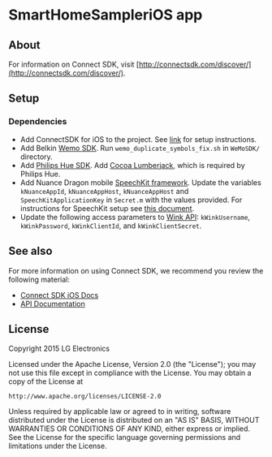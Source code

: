 # SmartHomeSampleriOS app

## About

For information on Connect SDK, visit [http://connectsdk.com/discover/](http://connectsdk.com/discover/).

## Setup

### Dependencies

- Add ConnectSDK for iOS to the project. See [link](https://github.com/ConnectSDK/Connect-SDK-iOS) for setup instructions.
- Add Belkin [Wemo SDK](http://developers.belkin.com/wemo/sdk). Run `wemo_duplicate_symbols_fix.sh` in `WeMoSDK/` directory.
- Add [Philips Hue SDK](http://www.developers.meethue.com/documentation/apple-sdk). Add [Cocoa Lumberjack](https://github.com/PhilipsHue/PhilipsHueSDK-iOS-OSX/tree/master/Lumberjack), which is required by Philips Hue.
- Add Nuance Dragon mobile [SpeechKit framework](http://nuancemobiledeveloper.com/public/index.php). Update the variables `kNuanceAppId`, `kNuanceAppHost`, `kNuanceAppHost` and `SpeechKitApplicationKey` in `Secret.m` with the values provided. For instructions for SpeechKit setup see [this document](http://dragonmobile.nuancemobiledeveloper.com/public/Help/DragonMobileSDKReference_iOS/SpeechKit_Guide/ServerConnection.html).
- Update the following access parameters to [Wink API](http://docs.wink.apiary.io): `kWinkUsername`, `kWinkPassword`, `kWinkClientId`, and `kWinkClientSecret`.

## See also

For more information on using Connect SDK, we recommend you review the following material:

- [Connect SDK iOS Docs](http://connectsdk.com/docs/ios)
- [API Documentation](http://connectsdk.com/apis/ios/)

## License

Copyright 2015 LG Electronics

Licensed under the Apache License, Version 2.0 (the "License");
you may not use this file except in compliance with the License.
You may obtain a copy of the License at

    http://www.apache.org/licenses/LICENSE-2.0

Unless required by applicable law or agreed to in writing, software
distributed under the License is distributed on an "AS IS" BASIS,
WITHOUT WARRANTIES OR CONDITIONS OF ANY KIND, either express or implied.
See the License for the specific language governing permissions and
limitations under the License.
